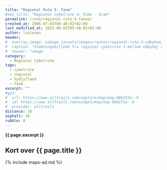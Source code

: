 ```yaml
---
title: "Regional Rute 5: Fanø"
#seo_title: "Regional cykelrute 4: Ribe - Gram"
permalink: /rute/regional-rute-5-fanoe/
created_at: 2006-07-03T09:48:02+02:00
last_modified_at: 2021-06-03T09:48:02+02:00
author: lsolesen
header:
#  overlay_image: &image /assets/images/routes/regional-rute-3-udbyhoej-hornslet.jpg
#  caption: "Stemningsbillede fra regional cykelrute 3 mellem Udbyhøj og Hornslet"
#  teaser: *image
category:
  - Regional Cykelrute
tags:
  - cykelrute
  - regional
  - Sydjylland
  - Fanø
excerpt: ""
#gps:
#  url: https://www.alltrails.com/explore/map/map-08b255a--9
#  id: https://www.alltrails.com/widget/map/map-08b255a--9
#  provider: alltrails
distance: 16
asphalt: 16
rubble: 0
---
```


**{{ page.excerpt }}**

## Kort over {{ page.title }}

{% include maps-ad.md %}

